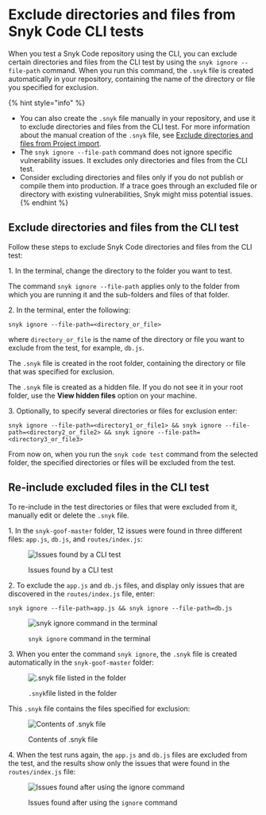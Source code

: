 # Exclude directories and files from Snyk Code CLI tests

When you test a Snyk Code repository using the CLI, you can exclude certain directories and files from the CLI test by using the `snyk ignore --file-path` command. When you run this command, the `.snyk` file is created automatically in your repository, containing the name of the directory or file you specified for exclusion.

{% hint style="info" %}
* You can also create the `.snyk` file manually in your repository, and use it to exclude directories and files from the CLI test. For more information about the manual creation of the `.snyk` file, see [Exclude directories and files from Project import](../../../../scan-with-snyk/import-project-repository/exclude-directories-and-files-from-project-import.md).
* The `snyk ignore --file-path` command does not ignore specific vulnerability issues. It excludes only directories and files from the CLI test.
* Consider excluding directories and files only if you do not publish or compile them into production. If a trace goes through an excluded file or directory with existing vulnerabilities, Snyk might miss potential issues.
{% endhint %}

## **Exclude directories and files from the CLI test**

Follow these steps to exclude Snyk Code directories and files from the CLI test:

1\. In the terminal, change the directory to the folder you want to test.

The command `snyk ignore --file-path` applies only to the folder from which you are running it and the sub-folders and files of that folder.

2\. In the terminal, enter the following:

```
snyk ignore --file-path=<directory_or_file>
```

where `directory_or_file` is the name of the directory or file you want to exclude from the test, for example, `db.js`.

The `.snyk` file is created in the root folder, containing the directory or file that was specified for exclusion.

The `.snyk` file is created as a hidden file. If you do not see it in your root folder, use the **View hidden files** option on your machine.

3\. Optionally, to specify several directories or files for exclusion enter:

```
snyk ignore --file-path=<directory1_or_file1> && snyk ignore --file-path=<directory2_or_file2> && snyk ignore --file-path=<directory3_or_file3>
```

From now on, when you run the `snyk code test` command from the selected folder, the specified directories or files will be excluded from the test.

## Re-include excluded files in the CLI test&#x20;

To re-include in the test directories or files that were excluded from it, manually edit or delete the `.snyk` file.

1\. In the `snyk-goof-master` folder, 12 issues were found in three different files: `app.js`, `db.js`, and `routes/index.js`:

<figure><img src="../../../../.gitbook/assets/snyk Code - CLI - snyk code test - Exclusion - before -2.png" alt="Issues found by a CLI test"><figcaption><p>Issues found by a CLI test</p></figcaption></figure>

2\. To exclude the `app.js` and `db.js` files, and display only issues that are discovered in the `routes/index.js` file, enter:

```
snyk ignore --file-path=app.js && snyk ignore --file-path=db.js
```

<figure><img src="../../../../.gitbook/assets/snyk Code - CLI - snyk code test - Exclusion - Example command.png" alt="snyk ignore command in the terminal"><figcaption><p><code>snyk ignore</code> command in the terminal</p></figcaption></figure>

3\. When you enter the command `snyk ignore`, the `.snyk` file is created automatically in the `snyk-goof-master` folder:

<figure><img src="../../../../.gitbook/assets/snyk Code - CLI - snyk code test - Exclusion - Example - .snyk file.png" alt=".snyk file listed in the folder"><figcaption><p><code>.snyk</code>file listed in the folder</p></figcaption></figure>

This `.snyk` file contains the files  specified for exclusion:

<figure><img src="../../../../.gitbook/assets/snyk Code - CLI - snyk code test - Exclusion - Example - .snyk file - content.png" alt="Contents of .snyk file"><figcaption><p>Contents of .snyk file</p></figcaption></figure>

4\. When the test runs again, the `app.js` and `db.js` files are excluded from the test, and the results show only the issues that were found in the `routes/index.js` file:

<figure><img src="../../../../.gitbook/assets/snyk Code - CLI - snyk code test - Exclusion - after - 2.png" alt="Issues found after using the ignore command"><figcaption><p>Issues found after using the <code>ignore</code> command</p></figcaption></figure>
